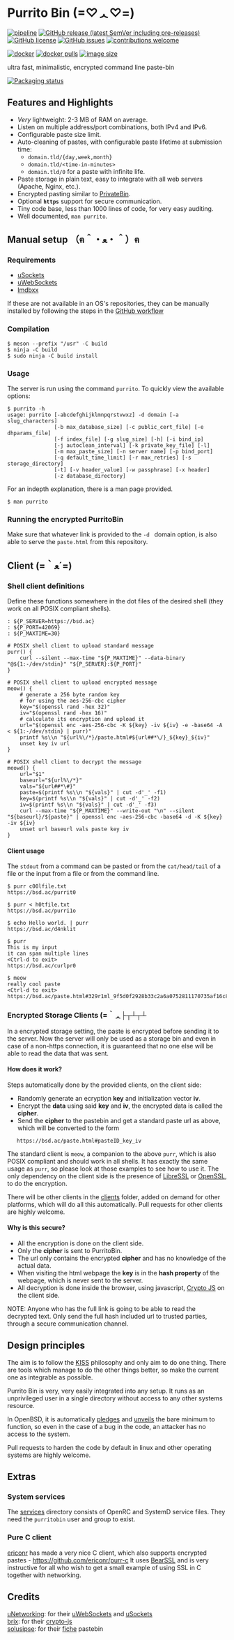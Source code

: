 # Purrito Bin  (=♡ᆺ♡=)
[![pipeline](https://github.com/PurritoBin/PurritoBin/workflows/pipeline/badge.svg)](https://github.com/PurritoBin/PurritoBin/actions?query=workflow:pipeline)
[![GitHub release (latest SemVer including pre-releases)](https://img.shields.io/github/v/release/PurritoBin/PurritoBin?include_prereleases)](https://github.com/PurritoBin/PurritoBin/releases)
[![GitHub license](https://img.shields.io/github/license/PurritoBin/PurritoBin.svg)](https://github.com/PurritoBin/PurritoBin/blob/master/LICENSE)
[![GitHub issues](https://img.shields.io/github/issues-raw/PurritoBin/PurritoBin)](https://github.com/PurritoBin/PurritoBin/issues)
[![contributions welcome](https://img.shields.io/badge/contributions-welcome-brightgreen.svg?style=flat)](https://github.com/PurritoBin/PurritoBin/issues)

[![docker](https://github.com/PurritoBin/docker/actions/workflows/docker.yml/badge.svg)](https://hub.docker.com/r/purritobin/purritobin)
[![docker pulls](https://img.shields.io/docker/pulls/purritobin/purritobin)](https://hub.docker.com/r/purritobin/purritobin)
[![image size](https://img.shields.io/docker/image-size/purritobin/purritobin/edge)](https://hub.docker.com/r/purritobin/purritobin)


ultra fast, minimalistic, encrypted command line paste-bin

[![Packaging status](https://repology.org/badge/vertical-allrepos/purritobin.svg)](https://repology.org/project/purritobin/versions)

## Features and Highlights

- *Very* lightweight: 2-3 MB of RAM on average.
- Listen on multiple address/port combinations, both IPv4 and IPv6.
- Configurable paste size limit.
- Auto-cleaning of pastes, with configurable paste lifetime at submission time:
   - `domain.tld/{day,week,month}`
   - `domain.tld/<time-in-minutes>`
   - `domain.tld/0` for a paste with infinite life.
- Paste storage in plain text, easy to integrate with all web servers (Apache, Nginx, etc.).
- Encrypted pasting similar to [PrivateBin](https://github.com/PrivateBin/PrivateBin).
- Optional **`https`** support for secure communication.
- Tiny code base, less than 1000 lines of code, for very easy auditing.
- Well documented, `man purrito`.


## Manual setup （ฅ＾・ﻌ・＾）ฅ

### Requirements

- [uSockets](https://github.com/uNetworking/uSockets/)
- [uWebSockets](https://github.com/uNetworking/uWebSockets/)
- [lmdbxx](https://github.com/hoytech/lmdbxx)

If these are not available in an OS's repositories, they can be manually installed by following the steps in the [GitHub workflow](https://github.com/PurritoBin/PurritoBin/actions?query=workflow:pipeline)

### Compilation

```
$ meson --prefix "/usr" -C build
$ ninja -C build
$ sudo ninja -C build install
```

### Usage

The server is run using the command `purrito`. To quickly view the available options:

```
$ purrito -h
usage: purrito [-abcdefghijklmnpqrstvwxz] -d domain [-a slug_characters]
               [-b max_database_size] [-c public_cert_file] [-e dhparams_file]
               [-f index_file] [-g slug_size] [-h] [-i bind_ip]
               [-j autoclean_interval] [-k private_key_file] [-l]
               [-m max_paste_size] [-n server name] [-p bind_port]
               [-q default_time_limit] [-r max_retries] [-s storage_directory]
               [-t] [-v header_value] [-w passphrase] [-x header]
               [-z database_directory]
```

For an indepth explanation, there is a man page provided.

```
$ man purrito
```

### Running the encrypted PurritoBin

Make sure that whatever link is provided to the `-d ` domain option, is also able to serve the `paste.html` from this repository.

## Client  (=｀ﻌ´=)

### Shell client definitions
Define these functions somewhere in the dot files of the desired shell (they work on all POSIX compliant shells).

```
: ${P_SERVER=https://bsd.ac}
: ${P_PORT=42069}
: ${P_MAXTIME=30}

# POSIX shell client to upload standard message
purr() {
	curl --silent --max-time "${P_MAXTIME}" --data-binary "@${1:-/dev/stdin}" "${P_SERVER}:${P_PORT}"
}

# POSIX shell client to upload encrypted message
meow() {
	# generate a 256 byte random key
	# for using the aes-256-cbc cipher
	key="$(openssl rand -hex 32)"
	iv="$(openssl rand -hex 16)"
	# calculate its encryption and upload it
	url="$(openssl enc -aes-256-cbc -K ${key} -iv ${iv} -e -base64 -A < ${1:-/dev/stdin} | purr)"
	printf %s\\n "${url%\/*}/paste.html#${url##*\/}_${key}_${iv}"
	unset key iv url
}

# POSIX shell client to decrypt the message
meowd() {
	url="$1"
	baseurl="${url%\/*}"
	vals="${url##*\#}"
	paste=$(printf %s\\n "${vals}" | cut -d'_' -f1)
	key=$(printf %s\\n "${vals}" | cut -d'_' -f2)
	iv=$(printf %s\\n "${vals}" | cut -d'_' -f3)
	curl --max-time "${P_MAXTIME}" --write-out "\n" --silent "${baseurl}/${paste}" | openssl enc -aes-256-cbc -base64 -d -K ${key} -iv ${iv}
	unset url baseurl vals paste key iv
}
```

#### Client usage
The `stdout` from a command can be pasted or from the `cat/head/tail` of a file or the input from a file or from the command line.
```
$ purr c00lfile.txt
https://bsd.ac/purrit0

$ purr < h0tfile.txt
https://bsd.ac/purri1o

$ echo Hello world. | purr
https://bsd.ac/d4nklit

$ purr
This is my input
it can span multiple lines
<Ctrl-d to exit>
https://bsd.ac/curlpr0

$ meow
really cool paste
<Ctrl-d to exit>
https://bsd.ac/paste.html#329r1ml_9f5d0f2928b33c2a6a0752811170735af16c8eecfa208e1bdb84d831427be82b_fd579e101a3d31d0362f0ec6473573ad
```

### Encrypted Storage Clients  (=｀ᆺ├┬┴┬┴

In a encrypted storage setting, the paste is encrypted before sending it to the server.
Now the server will only be used as a storage bin and even in case of a non-https connection,
it is guaranteed that no one else will be able to read the data that was sent.

#### How does it work?
 Steps automatically done by the provided clients, on the client side:
 - Randomly generate an ecryption **key** and initialization vector **iv**.
 - Encrypt the **data** using said **key** and **iv**, the encrypted data is called the **cipher**.
 - Send the **cipher** to the pastebin and get a standard paste url as above, which will be converted to the form
 ```
    https://bsd.ac/paste.html#pasteID_key_iv
 ```
The standard client is `meow`, a companion to the above `purr`, which is also POSIX compliant and should work in all shells. It has exactly the same usage as `purr`, so please look at those examples to see how to use it.
The only dependency on the client side is the presence of [LibreSSL](https://www.libressl.org/) or [OpenSSL](https://www.openssl.org/), to do the encryption.

There will be other clients in the [clients](clients/) folder, added on demand for other platforms, which will do all this automatically.
Pull requests for other clients are highly welcome.

#### Why is this secure?
- All the encryption is done on the client side.
- Only the **cipher** is sent to PurritoBin.
- The url only contains the encrypted **cipher** and has no knowledge of the actual data.
- When visiting the html webpage the **key** is in the **hash property** of the webpage, which is never sent to the server.
- All decryption is done inside the browser, using javascript, [Crypto JS](https://github.com/brix/crypto-js) on the client side.

NOTE: Anyone who has the full link is going to be able to read the decrypted text. Only send the full hash included url to trusted parties, through a secure communication channel.


## Design principles
The aim is to follow the [KISS](https://en.wikipedia.org/wiki/KISS_principle) philosophy and only aim to do one thing. There are tools which manage to do the other things better, so make the current one as integrable as possible.

Purrito Bin is very, very easily integrated into any setup. It runs as an unprivileged user in a single directory without access to any other systems resource.

In OpenBSD, it is automatically [pledges](https://man.openbsd.org/pledge) and [unveils](https://man.openbsd.org/unveil) the bare minimum to function, so even in the case of a bug in the code, an attacker has no access to the system.

Pull requests to harden the code by default in linux and other operating systems are highly welcome.

## Extras

### System services

The [services](services/) directory consists of OpenRC and SystemD service files.
They need the `purritobin` user and group to exist.

### Pure C client

[ericonr](https://github.com/ericonr) has made a very nice C client, which also supports encrypted pastes - https://github.com/ericonr/purr-c
It uses [BearSSL](https://www.bearssl.org/) and is very instructive for all who wish to get a small example of using SSL in C together with networking.

## Credits
[uNetworking](https://github.com/uNetworking): for their [uWebSockets](https://github.com/uNetworking/uWebSockets) and [uSockets](https://github.com/uNetworking/uSockets)<br/>
[brix](https://github.com/brix/): for their [crypto-js](https://github.com/brix/crypto-js/)<br/>
[solusipse](https://github.com/solusipse): for their [fiche](https://github.com/solusipse/fiche/) pastebin<br/>
